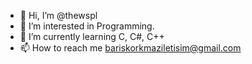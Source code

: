 - 👋 Hi, I’m @thewspl
- 👀 I’m interested in Programming.
- 🌱 I’m currently learning C, C#, C++
- 📫 How to reach me bariskorkmaziletisim@gmail.com

<!---
thewspl/thewspl is a ✨ special ✨ repository because its `README.md` (this file) appears on your GitHub profile.
You can click the Preview link to take a look at your changes.
--->
